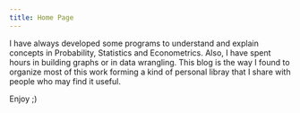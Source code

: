 ```yaml
---
title: Home Page
---
```

I have always developed some programs to understand and explain concepts in Probability, Statistics and Econometrics. Also, I have spent hours in building graphs or in data wrangling. This blog is the way I found to organize most of this work forming a kind of personal libray that I share with people who may find it useful.

Enjoy ;)

